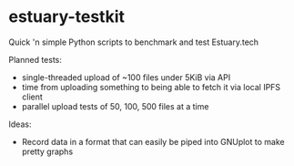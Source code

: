 # estuary-testkit
Quick 'n simple Python scripts to benchmark and test Estuary.tech

Planned tests:

* single-threaded upload of ~100 files under 5KiB via API
* time from uploading something to being able to fetch it via local IPFS client
* parallel upload tests of 50, 100, 500 files at a time

Ideas:

* Record data in a format that can easily be piped into GNUplot to make pretty graphs
